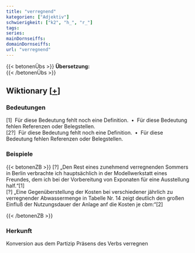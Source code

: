```yaml
---
title: "verregnend"
kategorien: ["Adjektiv"]
schwierigkeit: ["k2", "h_", "r_"]
tags:
series:
mainDornseiffs:
domainDornseiffs:
url: "verregnend"
---
```


{{< betonenÜbs >}}
**Übersetzung:**  
{{< /betonenÜbs >}}

## Wiktionary [[+](https://de.wiktionary.org/wiki/verregnend)]

### Bedeutungen
[1]  Für diese Bedeutung fehlt noch eine Definition.   •  Für diese Bedeutung fehlen Referenzen oder Belegstellen.  
[2?]  Für diese Bedeutung fehlt noch eine Definition.   •  Für diese Bedeutung fehlen Referenzen oder Belegstellen.  

### Beispiele
{{< betonenZB >}}
[?] „Den Rest eines zunehmend verregnenden Sommers in Berlin verbrachte ich hauptsächlich in der Modellwerkstatt eines Freundes, dem ich bei der Vorbereitung von Exponaten für eine Ausstellung half.“[1]  
[?] „Eine Gegenüberstellung der Kosten bei verschiedener jährlich zu verregnender Abwassermenge in Tabelle Nr. 14 zeigt deutlich den großen Einfluß der Nutzungsdauer der Anlage anf die Kosten je cbm:“[2]  

{{< /betonenZB >}}
### Herkunft
Konversion aus dem Partizip Präsens des Verbs verregnen  


